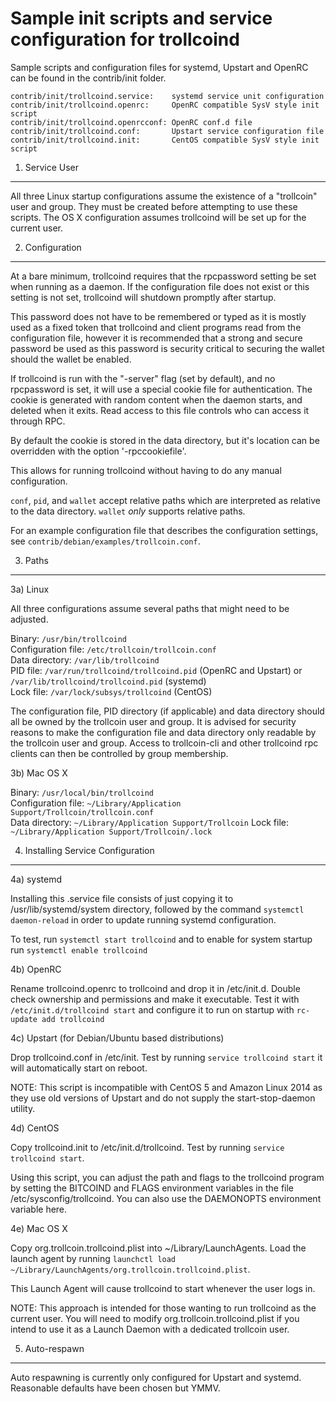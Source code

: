 Sample init scripts and service configuration for trollcoind
==========================================================

Sample scripts and configuration files for systemd, Upstart and OpenRC
can be found in the contrib/init folder.

    contrib/init/trollcoind.service:    systemd service unit configuration
    contrib/init/trollcoind.openrc:     OpenRC compatible SysV style init script
    contrib/init/trollcoind.openrcconf: OpenRC conf.d file
    contrib/init/trollcoind.conf:       Upstart service configuration file
    contrib/init/trollcoind.init:       CentOS compatible SysV style init script

1. Service User
---------------------------------

All three Linux startup configurations assume the existence of a "trollcoin" user
and group.  They must be created before attempting to use these scripts.
The OS X configuration assumes trollcoind will be set up for the current user.

2. Configuration
---------------------------------

At a bare minimum, trollcoind requires that the rpcpassword setting be set
when running as a daemon.  If the configuration file does not exist or this
setting is not set, trollcoind will shutdown promptly after startup.

This password does not have to be remembered or typed as it is mostly used
as a fixed token that trollcoind and client programs read from the configuration
file, however it is recommended that a strong and secure password be used
as this password is security critical to securing the wallet should the
wallet be enabled.

If trollcoind is run with the "-server" flag (set by default), and no rpcpassword is set,
it will use a special cookie file for authentication. The cookie is generated with random
content when the daemon starts, and deleted when it exits. Read access to this file
controls who can access it through RPC.

By default the cookie is stored in the data directory, but it's location can be overridden
with the option '-rpccookiefile'.

This allows for running trollcoind without having to do any manual configuration.

`conf`, `pid`, and `wallet` accept relative paths which are interpreted as
relative to the data directory. `wallet` *only* supports relative paths.

For an example configuration file that describes the configuration settings,
see `contrib/debian/examples/trollcoin.conf`.

3. Paths
---------------------------------

3a) Linux

All three configurations assume several paths that might need to be adjusted.

Binary:              `/usr/bin/trollcoind`  
Configuration file:  `/etc/trollcoin/trollcoin.conf`  
Data directory:      `/var/lib/trollcoind`  
PID file:            `/var/run/trollcoind/trollcoind.pid` (OpenRC and Upstart) or `/var/lib/trollcoind/trollcoind.pid` (systemd)  
Lock file:           `/var/lock/subsys/trollcoind` (CentOS)  

The configuration file, PID directory (if applicable) and data directory
should all be owned by the trollcoin user and group.  It is advised for security
reasons to make the configuration file and data directory only readable by the
trollcoin user and group.  Access to trollcoin-cli and other trollcoind rpc clients
can then be controlled by group membership.

3b) Mac OS X

Binary:              `/usr/local/bin/trollcoind`  
Configuration file:  `~/Library/Application Support/Trollcoin/trollcoin.conf`  
Data directory:      `~/Library/Application Support/Trollcoin`
Lock file:           `~/Library/Application Support/Trollcoin/.lock`

4. Installing Service Configuration
-----------------------------------

4a) systemd

Installing this .service file consists of just copying it to
/usr/lib/systemd/system directory, followed by the command
`systemctl daemon-reload` in order to update running systemd configuration.

To test, run `systemctl start trollcoind` and to enable for system startup run
`systemctl enable trollcoind`

4b) OpenRC

Rename trollcoind.openrc to trollcoind and drop it in /etc/init.d.  Double
check ownership and permissions and make it executable.  Test it with
`/etc/init.d/trollcoind start` and configure it to run on startup with
`rc-update add trollcoind`

4c) Upstart (for Debian/Ubuntu based distributions)

Drop trollcoind.conf in /etc/init.  Test by running `service trollcoind start`
it will automatically start on reboot.

NOTE: This script is incompatible with CentOS 5 and Amazon Linux 2014 as they
use old versions of Upstart and do not supply the start-stop-daemon utility.

4d) CentOS

Copy trollcoind.init to /etc/init.d/trollcoind. Test by running `service trollcoind start`.

Using this script, you can adjust the path and flags to the trollcoind program by
setting the BITCOIND and FLAGS environment variables in the file
/etc/sysconfig/trollcoind. You can also use the DAEMONOPTS environment variable here.

4e) Mac OS X

Copy org.trollcoin.trollcoind.plist into ~/Library/LaunchAgents. Load the launch agent by
running `launchctl load ~/Library/LaunchAgents/org.trollcoin.trollcoind.plist`.

This Launch Agent will cause trollcoind to start whenever the user logs in.

NOTE: This approach is intended for those wanting to run trollcoind as the current user.
You will need to modify org.trollcoin.trollcoind.plist if you intend to use it as a
Launch Daemon with a dedicated trollcoin user.

5. Auto-respawn
-----------------------------------

Auto respawning is currently only configured for Upstart and systemd.
Reasonable defaults have been chosen but YMMV.
